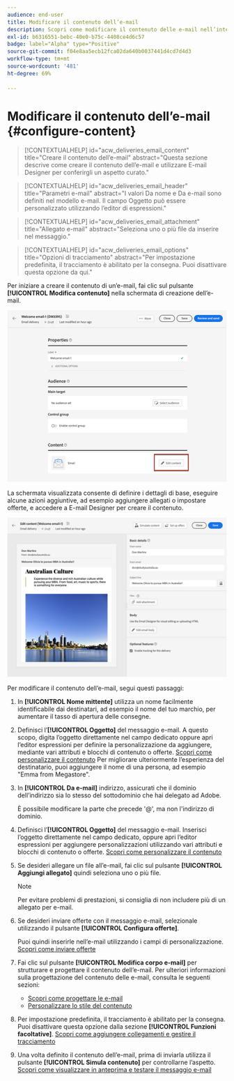 ```yaml
---
audience: end-user
title: Modificare il contenuto dell’e-mail
description: Scopri come modificare il contenuto delle e-mail nell’interfaccia utente di Campaign Web
exl-id: b6316551-bebc-40e0-b75c-4408ce4d6c57
badge: label="Alpha" type="Positive"
source-git-commit: f04e8aa5ecb12fca02da640b0037441d4cd7d4d3
workflow-type: tm+mt
source-wordcount: '481'
ht-degree: 69%

---
```


# Modificare il contenuto dell’e-mail {#configure-content}

>[!CONTEXTUALHELP]
>id="acw_deliveries_email_content"
>title="Creare il contenuto dell’e-mail"
>abstract="Questa sezione descrive come creare il contenuto dell’e-mail e utilizzare E-mail Designer per conferirgli un aspetto curato."

>[!CONTEXTUALHELP]
>id="acw_deliveries_email_header"
>title="Parametri e-mail"
>abstract="I valori Da nome e Da e-mail sono definiti nel modello e-mail. Il campo Oggetto può essere personalizzato utilizzando l’editor di espressioni."

>[!CONTEXTUALHELP]
>id="acw_deliveries_email_attachment"
>title="Allegato e-mail"
>abstract="Seleziona uno o più file da inserire nel messaggio."

>[!CONTEXTUALHELP]
>id="acw_deliveries_email_options"
>title="Opzioni di tracciamento"
>abstract="Per impostazione predefinita, il tracciamento è abilitato per la consegna. Puoi disattivare questa opzione da qui."

Per iniziare a creare il contenuto di un’e-mail, fai clic sul pulsante **[!UICONTROL Modifica contenuto]** nella schermata di creazione dell’e-mail.[](../email/create-email.md)

![](assets/email-edit-content.png)

La schermata visualizzata consente di definire i dettagli di base, eseguire alcune azioni aggiuntive, ad esempio aggiungere allegati o impostare offerte, e accedere a E-mail Designer per creare il contenuto.

![](assets/email-edit-content-dashboard.png)

Per modificare il contenuto dell’e-mail, segui questi passaggi:

1. In **[!UICONTROL Nome mittente]** utilizza un nome facilmente identificabile dai destinatari, ad esempio il nome del tuo marchio, per aumentare il tasso di apertura delle consegne.

1. Definisci l’**[!UICONTROL Oggetto]** del messaggio e-mail. A questo scopo, digita l’oggetto direttamente nel campo dedicato oppure apri l’editor espressioni per definire la personalizzazione da aggiungere, mediante vari attributi e blocchi di contenuto o offerte. [Scopri come personalizzare il contenuto](../personalization/personalize.md)
Per migliorare ulteriormente l’esperienza del destinatario, puoi aggiungere il nome di una persona, ad esempio &quot;Emma from Megastore&quot;.

1. In **[!UICONTROL Da e-mail]** indirizzo, assicurati che il dominio dell’indirizzo sia lo stesso del sottodominio che hai delegato ad Adobe.

   È possibile modificare la parte che precede &#39;@&#39;, ma non l&#39;indirizzo di dominio.

   <!--In the Reply address text fields, the sender's address is used by default for replies. However, Adobe recommends using an existing real address such as your brand's customer care. In this case, if a recipient sends a reply, the customer care will be able to handle it.-->

1. Definisci l’**[!UICONTROL Oggetto]** del messaggio e-mail. Inserisci l’oggetto direttamente nel campo dedicato, oppure apri l’editor espressioni per aggiungere personalizzazioni utilizzando vari attributi e blocchi di contenuto o offerte. [Scopri come personalizzare il contenuto](../personalization/personalize.md)

1. Se desideri allegare un file all’e-mail, fai clic sul pulsante **[!UICONTROL Aggiungi allegato]** quindi seleziona uno o più file.

   >[!NOTE]
   >
   >    Per evitare problemi di prestazioni, si consiglia di non includere più di un allegato per e-mail.

   <!--limitation on size + number of files?-->

1. Se desideri inviare offerte con il messaggio e-mail, selezionale utilizzando il pulsante **[!UICONTROL Configura offerte]**.

   Puoi quindi inserirle nell’e-mail utilizzando i campi di personalizzazione. [Scopri come inviare offerte](offers.md)

1. Fai clic sul pulsante **[!UICONTROL Modifica corpo e-mail]** per strutturare e progettare il contenuto dell’e-mail. Per ulteriori informazioni sulla progettazione del contenuto delle e-mail, consulta le seguenti sezioni:

   * [Scopri come progettare le e-mail](create-email-content.md)
   * [Personalizzare lo stile del contenuto](get-started-email-style.md)

1. Per impostazione predefinita, il tracciamento è abilitato per la consegna. Puoi disattivare questa opzione dalla sezione **[!UICONTROL Funzioni facoltative]**. [Scopri come aggiungere collegamenti e gestire il tracciamento](message-tracking.md)

1. Una volta definito il contenuto dell’e-mail, prima di inviarla utilizza il pulsante **[!UICONTROL Simula contenuto]** per controllarne l’aspetto. [Scopri come visualizzare in anteprima e testare il messaggio e-mail](../preview-test/preview-test.md)
